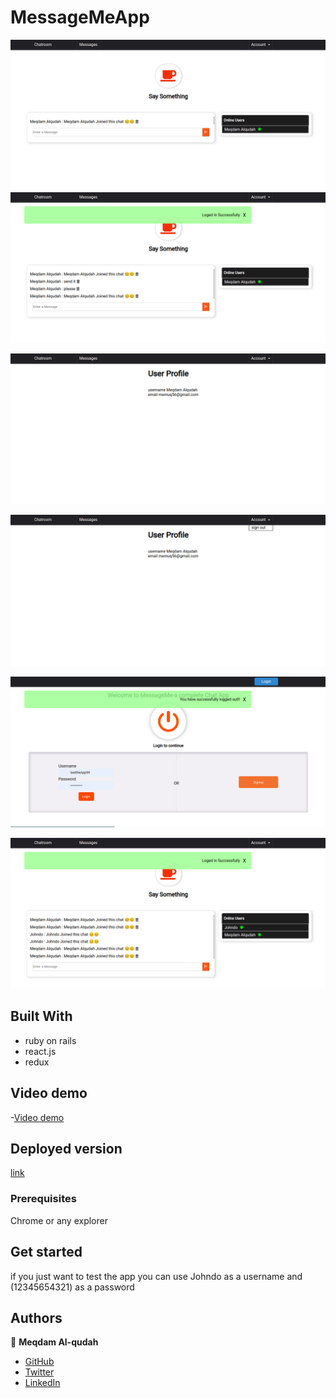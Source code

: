 # MessageMeApp
![screenshot](./Capture.png)
![screenshot](./Capture1.png)

![screenshot](./Capture2.png)

![screenshot](./Capture3.png)

![screenshot](./Capture4.png)


![screenshot](./Capture5.png)


## Built With

- ruby on rails
- react.js
- redux
## Video demo
-[Video demo](https://www.loom.com/share/f54a646d8a994914a7e3bd44fec3f6de)
## Deployed version

  [link](https://mysite-s43s.onrender.com/login)

### Prerequisites

Chrome or any explorer
## Get started 
  if you just want to test the app you can use Johndo as a username and (12345654321) as a password
## Authors

👤 **Meqdam Al-qudah**

- [GitHub](https://github.com/MeqdamAlqudah)
- [Twitter](https://twitter.com/MeqdamQudah)
- [LinkedIn](www.linkedin.com/in/meqdam-al-qudah-7514a21b5)

